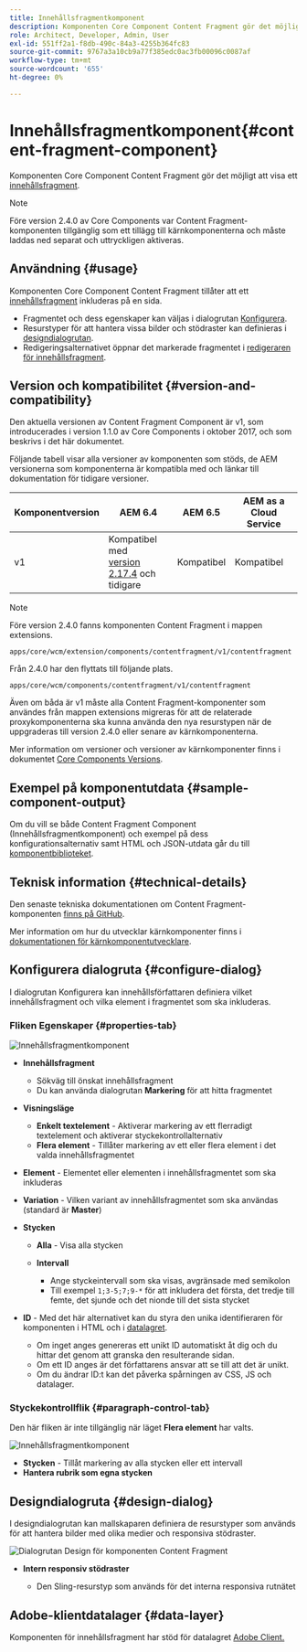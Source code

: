 ```yaml
---
title: Innehållsfragmentkomponent
description: Komponenten Core Component Content Fragment gör det möjligt att visa ett innehållsfragment.
role: Architect, Developer, Admin, User
exl-id: 551ff2a1-f8db-490c-84a3-4255b364fc83
source-git-commit: 9767a3a10cb9a77f385edc0ac3fb00096c0087af
workflow-type: tm+mt
source-wordcount: '655'
ht-degree: 0%

---
```


# Innehållsfragmentkomponent{#content-fragment-component}

Komponenten Core Component Content Fragment gör det möjligt att visa ett [innehållsfragment](https://experienceleague.adobe.com/docs/experience-manager-cloud-service/assets/content-fragments/content-fragments.html).

>[!NOTE]
>
>Före version 2.4.0 av Core Components var Content Fragment-komponenten tillgänglig som ett tillägg till kärnkomponenterna och måste laddas ned separat och uttryckligen aktiveras.

## Användning {#usage}

Komponenten Core Component Content Fragment tillåter att ett [innehållsfragment](https://experienceleague.adobe.com/docs/experience-manager-cloud-service/assets/content-fragments/content-fragments.html) inkluderas på en sida.

* Fragmentet och dess egenskaper kan väljas i dialogrutan [Konfigurera](#configure-dialog).
* Resurstyper för att hantera vissa bilder och stödraster kan definieras i [designdialogrutan](#design-dialog).
* Redigeringsalternativet öppnar det markerade fragmentet i [redigeraren för innehållsfragment](https://experienceleague.adobe.com/docs/experience-manager-cloud-service/assets/content-fragments/content-fragments-variations.html).

## Version och kompatibilitet {#version-and-compatibility}

Den aktuella versionen av Content Fragment Component är v1, som introducerades i version 1.1.0 av Core Components i oktober 2017, och som beskrivs i det här dokumentet.

Följande tabell visar alla versioner av komponenten som stöds, de AEM versionerna som komponenterna är kompatibla med och länkar till dokumentation för tidigare versioner.

| Komponentversion | AEM 6.4 | AEM 6.5 | AEM as a Cloud Service |
|--- |--- |---|---|
| v1 | Kompatibel med <br>[version 2.17.4](/help/versions.md) och tidigare | Kompatibel | Kompatibel |

>[!NOTE]
>
>Före version 2.4.0 fanns komponenten Content Fragment i mappen extensions.
>
> `apps/core/wcm/extension/components/contentfragment/v1/contentfragment`
> 
>Från 2.4.0 har den flyttats till följande plats.
>
>`apps/core/wcm/components/contentfragment/v1/contentfragment`
>
>Även om båda är v1 måste alla Content Fragment-komponenter som användes från mappen extensions migreras för att de relaterade proxykomponenterna ska kunna använda den nya resurstypen när de uppgraderas till version 2.4.0 eller senare av kärnkomponenterna.

Mer information om versioner och versioner av kärnkomponenter finns i dokumentet [Core Components Versions](/help/versions.md).

## Exempel på komponentutdata {#sample-component-output}

Om du vill se både Content Fragment Component (Innehållsfragmentkomponent) och exempel på dess konfigurationsalternativ samt HTML och JSON-utdata går du till [komponentbiblioteket](https://adobe.com/go/aem_cmp_library_cf).

## Teknisk information {#technical-details}

Den senaste tekniska dokumentationen om Content Fragment-komponenten [ finns på GitHub](https://adobe.com/go/aem_cmp_tech_cf_v1).

Mer information om hur du utvecklar kärnkomponenter finns i [dokumentationen för kärnkomponentutvecklare](/help/developing/overview.md).

## Konfigurera dialogruta {#configure-dialog}

I dialogrutan Konfigurera kan innehållsförfattaren definiera vilket innehållsfragment och vilka element i fragmentet som ska inkluderas.

### Fliken Egenskaper {#properties-tab}

![Innehållsfragmentkomponent](/help/assets/content-fragment-edit-properties.png)

* **Innehållsfragment**

   * Sökväg till önskat innehållsfragment
   * Du kan använda dialogrutan **Markering** för att hitta fragmentet

* **Visningsläge**
   * **Enkelt textelement** - Aktiverar markering av ett flerradigt textelement och aktiverar styckekontrollalternativ
   * **Flera element** - Tillåter markering av ett eller flera element i det valda innehållsfragmentet
* **Element** - Elementet eller elementen i innehållsfragmentet som ska inkluderas
* **Variation** - Vilken variant av innehållsfragmentet som ska användas (standard är **Master**)

* **Stycken**

   * **Alla** - Visa alla stycken
   * **Intervall**

      * Ange styckeintervall som ska visas, avgränsade med semikolon
      * Till exempel `1;3-5;7;9-*` för att inkludera det första, det tredje till femte, det sjunde och det nionde till det sista stycket
* **ID** - Med det här alternativet kan du styra den unika identifieraren för komponenten i HTML och i [datalagret](/help/developing/data-layer/overview.md).
   * Om inget anges genereras ett unikt ID automatiskt åt dig och du hittar det genom att granska den resulterande sidan.
   * Om ett ID anges är det författarens ansvar att se till att det är unikt.
   * Om du ändrar ID:t kan det påverka spårningen av CSS, JS och datalager.

### Styckekontrollflik {#paragraph-control-tab}

Den här fliken är inte tillgänglig när läget **Flera element** har valts.

![Innehållsfragmentkomponent](/help/assets/content-fragment-edit-paragraph.png)

* **Stycken** - Tillåt markering av alla stycken eller ett intervall
* **Hantera rubrik som egna stycken**

## Designdialogruta {#design-dialog}

I designdialogrutan kan mallskaparen definiera de resurstyper som används för att hantera bilder med olika medier och responsiva stödraster.

![Dialogrutan Design för komponenten Content Fragment](/help/assets/content-fragment-design.png)

* **Intern responsiv stödraster**

   * Den Sling-resurstyp som används för det interna responsiva rutnätet

## Adobe-klientdatalager {#data-layer}

Komponenten för innehållsfragment har stöd för datalagret [Adobe Client.](/help/developing/data-layer/overview.md)
